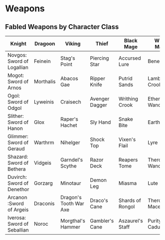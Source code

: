# Weapons

## Fabled Weapons by Character Class

| Knight	      |	Dragoon		  | Viking		     | Thief			| Black Mage 	   | White Mage		  | Conjurer		 | Red Mage 		| Archer 		  |
| --------------- | ---------------  | ---------------  | ---------------  | ---------------  | ---------------  | ---------------  | ---------------  | --------------- | 
|	Novgos: Sword of Logallian	|	Feinein	|	Stag's Point	|	Piercing Star	|	Accursed Lure	|	Benedictine	|	Collector	|	Wrangler	|	Marcon	|
|	Mogot: Sword of Arnos	|	Morthalis	|	Abacos Gae	|	Ripper Knife	|	Putrid Sands	|	Lamb's Crook	|	Staff of Animation	|	kris	|	Volen	|
|	Ogol: Sword of Odgol	|	Lyweinis	|	Craisech	|	Avenger Dagger	|	Writhing Crook	|	Etheral Wand	|	Sensa's Coil	|	Executioners Noose	|	Plunder	|
|	Slither: Sword of Hanon	|	Glox	|	Raper's Hachet	|	Sly Hand	|	Snake Bite	|	Earth Rod	|	Dispenser	|	Claymore	|	Karth	|
|	Glimmer: Sword of Geraud	|	Warthrm	|	Nihelger	|	Shock Top	|	Vixen's Flail	|	Lyre	|	Animator	|	lariat	|	Sundance	|
|	Shazard: Sword of Bethera	|	Vidgeis	|	Garndel's Scythe 	|	Razor Deck	|	Reapers Tome	|	Theron's Wand	|	Siren Call	|	Mariah's Snare	|	Thunderclap	|
|	Duvirch: Sword of Denethor	|	Gorzarg	|	Minotaur	|	Demon Leg	|	Miasma	|	Lute	|	Binding Machine	|	The Wars We Wage	|	Slith	|
|	Arcanon :Sword of Argeis	|	Draconis	|	Dragon's Tooth War Axe	|	Draco's Cane	|	Shards of Rongol	|	Theron's Mace	|	Levitator	|	Dragon Tail	|	Wing of Garnoisa	|
|	Iverosa: Sword of Seballian	|	Noroc	|	Morgthal's Hammer	|	Gambler's Cane	|	Aszaurel's Staff	|	Purity's Cadueses	|	Translocator	|	Bladechain	|	Issac's Bow	|